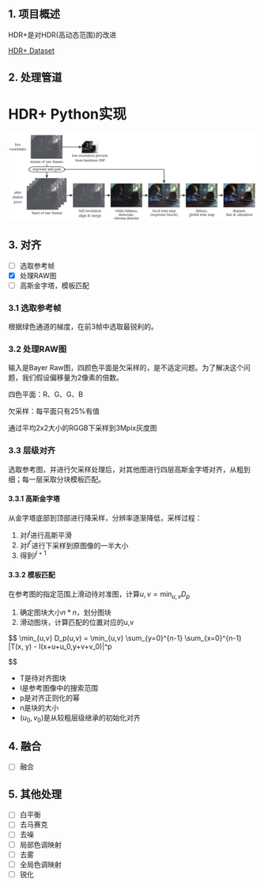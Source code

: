 ## 1. 项目概述

HDR+是对HDR(高动态范围)的改进

[HDR+ Dataset](https://hdrplusdata.org/)

## 2. 处理管道

# HDR+ Python实现

<img src="misc/Pipeline.png" style="zoom:70%;" />

## 3. 对齐

- [ ]  选取参考帧
- [X]  处理RAW图
- [ ]  高斯金字塔，模板匹配

### 3.1 选取参考帧

根据绿色通道的梯度，在前3帧中选取最锐利的。

### 3.2 处理RAW图

输入是Bayer Raw图，四颜色平面是欠采样的，是不适定问题。为了解决这个问题，我们假设偏移量为2像素的倍数。

四色平面：R、G、G、B

欠采样：每平面只有25%有值

通过平均2x2大小的RGGB下采样到3Mpix灰度图

### 3.3 层级对齐

选取参考图，并进行欠采样处理后，对其他图进行四层高斯金字塔对齐，从粗到细；每一层采取分块模板匹配。

#### 3.3.1 高斯金字塔

从金字塔底部到顶部进行降采样，分辨率逐渐降低，采样过程：

1. 对$I^l$进行高斯平滑
2. 对$I^{l'}$进行下采样到原图像的一半大小
3. 得到$I^{l+1}$

#### 3.3.2 模板匹配

在参考图的指定范围上滑动待对准图，计算$u,v =\min_{u, v} D_p$

1. 确定图块大小$n*n$，划分图块
2. 滑动图块，计算匹配的位置对应的u,v

$$
\min_{u,v} D_p(u,v) = \min_{u,v} \sum_{y=0}^{n-1} \sum_{x=0}^{n-1} |T(x, y) - I(x+u+u_0,y+v+v_0)|^p

$$

- T是待对齐图块
- I是参考图像中的搜索范围
- p是对齐正则化的幂
- n是块的大小
- $(u_0,v_0)$是从较粗层级继承的初始化对齐

## 4. 融合

- [ ]  融合

## 5. 其他处理

- [ ]  白平衡
- [ ]  去马赛克
- [ ]  去噪
- [ ]  局部色调映射
- [ ]  去雾
- [ ]  全局色调映射
- [ ]  锐化
